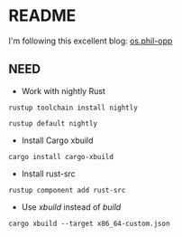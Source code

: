 # README

I'm following this excellent blog:  [os.phil-opp](https://os.phil-opp.com/) 

## NEED

* Work with nightly Rust
```
rustup toolchain install nightly

rustup default nightly
```
* Install Cargo xbuild
```
cargo install cargo-xbuild
```

* Install rust-src
```
rustup component add rust-src
```

* Use *xbuild* instead of *build*
```
cargo xbuild --target x86_64-custom.json
```